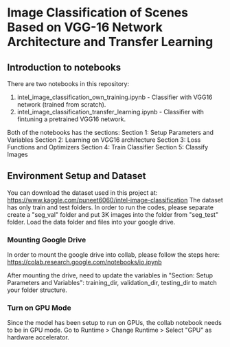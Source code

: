 # Image Classification of Scenes Based on VGG-16 Network Architecture and Transfer Learning
## Introduction to notebooks
There are two notebooks in this repository:
1. intel_image_classification_own_training.ipynb - Classifier with VGG16 network (trained from scratch). 
2. intel_image_classification_transfer_learning.ipynb - Classifier with fintuning a pretrained VGG16 network.

Both of the notebooks has the sections:
Section 1: Setup Parameters and Variables
Section 2: Learning on VGG16 architecture
Section 3: Loss Functions and Optimizers
Section 4: Train Classifier
Section 5: Classify Images

## Environment Setup and Dataset
You can download the dataset used in this project at: https://www.kaggle.com/puneet6060/intel-image-classification
The dataset has only train and test folders. In order to run the codes, please separate create a "seg_val" folder and put 3K images into the folder from "seg_test" folder. Load the data folder and files into your google drive.

### Mounting Google Drive
In order to mount the google drive into collab, please follow the steps here: https://colab.research.google.com/notebooks/io.ipynb

After mounting the drive, need to update the variables in "Section: Setup Parameters and Variables": training_dir, validation_dir, testing_dir to match your folder structure.

### Turn on GPU Mode
Since the model has been setup to run on GPUs, the collab notebook needs to be in GPU mode. 
Go to Runtime > Change Runtime > Select "GPU" as hardware accelerator.

